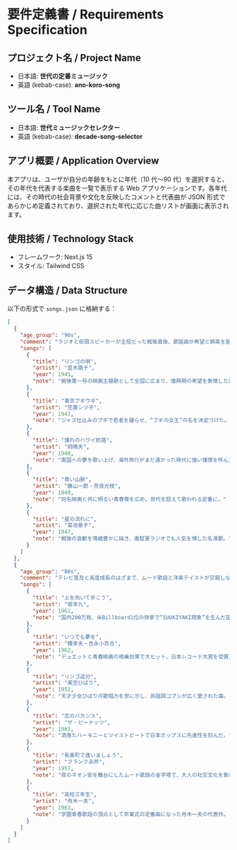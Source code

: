# 要件定義書 / Requirements Specification

## プロジェクト名 / Project Name

- 日本語: **世代の定番ミュージック**
- 英語 (kebab-case): **ano-koro-song**

## ツール名 / Tool Name

- 日本語: **世代ミュージックセレクター**
- 英語 (kebab-case): **decade-song-selector**

## アプリ概要 / Application Overview

本アプリは、ユーザが自分の年齢をもとに年代（10 代〜90 代）を選択すると、その年代を代表する楽曲を一覧で表示する Web アプリケーションです。各年代には、その時代の社会背景や文化を反映したコメントと代表曲が JSON 形式であらかじめ定義されており、選択された年代に応じた曲リストが画面に表示されます。

## 使用技術 / Technology Stack

- フレームワーク: Next.js 15
- スタイル: Tailwind CSS

## データ構造 / Data Structure

以下の形式で `songs.json` に格納する：

```json
[
  {
    "age_group": "90s",
    "comment": "ラジオと街頭スピーカーが主役だった戦後直後、歌謡曲が希望と娯楽を届け、国民が同じ旋律を共有した時代。",
    "songs": [
      {
        "title": "リンゴの唄",
        "artist": "並木路子",
        "year": 1945,
        "note": "戦後第一号の映画主題歌として全国に広まり、復興期の希望を象徴した歌。"
      },
      {
        "title": "東京ブギウギ",
        "artist": "笠置シヅ子",
        "year": 1947,
        "note": "ジャズ仕込みのブギで若者を躍らせ、“ブギの女王”の名を決定づけた。"
      },
      {
        "title": "憧れのハワイ航路",
        "artist": "岡晴夫",
        "year": 1948,
        "note": "南国への夢を歌い上げ、海外旅行がまだ遠かった時代に強い憧憬を呼んだ。"
      },
      {
        "title": "青い山脈",
        "artist": "藤山一郎・奈良光枝",
        "year": 1949,
        "note": "同名映画と共に明るい青春像を広め、世代を超えて歌われる定番に。"
      },
      {
        "title": "星の流れに",
        "artist": "菊池章子",
        "year": 1947,
        "note": "戦後の哀歓を情緒豊かに描き、進駐軍ラジオでも人気を博した名演歌。"
      }
    ]
  },
  {
    "age_group": "80s",
    "comment": "テレビ普及と高度成長のはざまで、ムード歌謡と洋楽テイストが交錯しながら“青春”が画一的に共有された世代。",
    "songs": [
      {
        "title": "上を向いて歩こう",
        "artist": "坂本九",
        "year": 1961,
        "note": "国内200万枚、米Billboard1位の快挙で“SUUKIYAKI現象”を生んだ国民歌。"
      },
      {
        "title": "いつでも夢を",
        "artist": "橋幸夫・吉永小百合",
        "year": 1962,
        "note": "デュエットと青春映画の相乗効果で大ヒット、日本レコード大賞を受賞。"
      },
      {
        "title": "リンゴ追分",
        "artist": "美空ひばり",
        "year": 1952,
        "note": "天才少女ひばりの歌唱力を世に示し、民謡調コブシが広く愛された曲。"
      },
      {
        "title": "恋のバカンス",
        "artist": "ザ・ピーナッツ",
        "year": 1963,
        "note": "洒落たハーモニーとツイストビートで日本ポップスに先進性を刻んだ。"
      },
      {
        "title": "有楽町で逢いましょう",
        "artist": "フランク永井",
        "year": 1957,
        "note": "夜のネオン街を舞台にしたムード歌謡の金字塔で、大人の社交文化を象徴。"
      },
      {
        "title": "高校三年生",
        "artist": "舟木一夫",
        "year": 1963,
        "note": "学園青春歌謡の頂点として卒業式の定番曲になった舟木一夫の代表作。"
      }
    ]
  }
]
```
